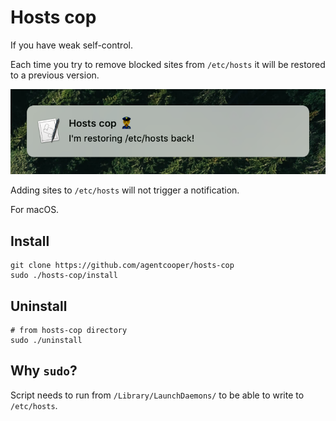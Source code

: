 # Hosts cop

If you have weak self-control.

Each time you try to remove blocked sites from `/etc/hosts` it will be restored to a previous version.

![notification](./screenshots/notification.png?raw=true)

Adding sites to `/etc/hosts` will not trigger a notification.

For macOS.

## Install

```
git clone https://github.com/agentcooper/hosts-cop
sudo ./hosts-cop/install
```

## Uninstall

```
# from hosts-cop directory
sudo ./uninstall
```

## Why `sudo`?

Script needs to run from `/Library/LaunchDaemons/` to be able to write to `/etc/hosts`.
